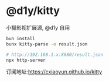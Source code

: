 # @d1y/kitty

小猫影视扩展源, @d1y 自用

```bash
bun install
bunx kitty-parse -o result.json

# http://192.168.1.x:8080/result.json
npx http-server
```

订阅地址:https://cxiaoyun.github.io/kitty
